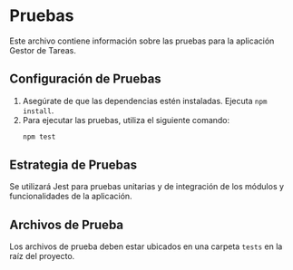 # Pruebas

Este archivo contiene información sobre las pruebas para la aplicación Gestor de Tareas.

## Configuración de Pruebas
1. Asegúrate de que las dependencias estén instaladas. Ejecuta `npm install`.
2. Para ejecutar las pruebas, utiliza el siguiente comando:
   ```bash
   npm test
   ```

## Estrategia de Pruebas
Se utilizará Jest para pruebas unitarias y de integración de los módulos y funcionalidades de la aplicación.

## Archivos de Prueba
Los archivos de prueba deben estar ubicados en una carpeta `tests` en la raíz del proyecto.
